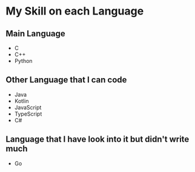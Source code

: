 # My Skill on each Language

## Main Language

- C
- C++
- Python

## Other Language that I can code

- Java
- Kotlin
- JavaScript
- TypeScript
- C#

## Language that I have look into it but didn't write much
- Go
